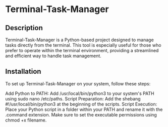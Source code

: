# Terminal-Task-Manager

## Description
Terminal-Task-Manager is a Python-based project designed to manage tasks directly from the terminal. This tool is especially useful for those who prefer to operate within the terminal environment, providing a streamlined and efficient way to handle task management.

## Installation
To set up Terminal-Task-Manager on your system, follow these steps:

Add Python to PATH: Add /usr/local/bin/python3 to your system's PATH using sudo nano /etc/paths.
Script Preparation: Add the shebang #!/usr/local/bin/python3 at the beginning of the scripts.
Script Execution: Place your Python script in a folder within your PATH and rename it with the .command extension. Make sure to set the executable permissions using chmod +x filename.
